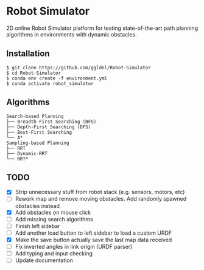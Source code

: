 # Robot Simulator

2D online Robot Simulator platform for testing state-of-the-art path planning algorithms in environments with dynamic obstacles.

## Installation

    $ git clone https://github.com/ggldnl/Robot-Simulator
    $ cd Robot-Simulator
    $ conda env create -f environment.yml
    $ conda activate robot_simulator

## Algorithms

```
Search-based Planning
├── Breadth-First Searching (BFS)
├── Depth-First Searching (DFS)
├── Best-First Searching
└── A*
Sampling-based Planning
├── RRT
├── Dynamic-RRT
└── RRT*
```

## TODO

- [x] Strip unnecessary stuff from robot stack (e.g. sensors, motors, etc)
- [ ] Rework map and remove moving obstacles. Add randomly spawned obstacles instead
- [x] Add obstacles on mouse click
- [ ] Add missing search algorithms
- [ ] Finish left sidebar
- [ ] Add another load button to left sidebar to load a custom URDF
- [x] Make the save button actually save the last map data received
- [ ] Fix inverted angles in link origin (URDF parser)
- [ ] Add typing and input checking 
- [ ] Update documentation
